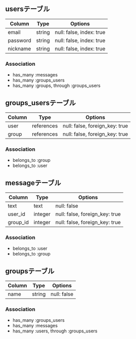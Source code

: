 ## usersテーブル
|Column|Type|Options|
|------|----|-------|
|email|string|null: false, index: true|
|password|string|null: false, index: true|
|nickname|string|null: false, index: true|
### Association
- has_many :messages
- has_many :groups_users
- has_many :groups, through :groups_users

## groups_usersテーブル

|Column|Type|Options|
|------|----|-------|
|user|references|null: false, foreign_key: true|
|group|references|null: false, foreign_key: true|

### Association
- belongs_to :group
- belongs_to :user

## messageテーブル
|Column|Type|Options|
|------|----|-------|
|text|text|null: false|
|user_id|integer|null: false, foreign_key: true|
|group_id|integer|null: false, foreign_key: true|
### Association
- belongs_to :user
- belongs_to :group

## groupsテーブル
|Column|Type|Options|
|------|----|-------|
|name|string|null: false|
### Association
- has_many :groups_users
- has_many :messages
- has_many :users, through :groups_users